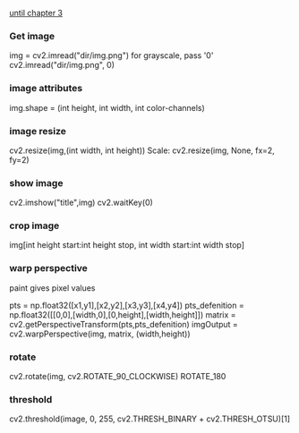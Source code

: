 [until chapter 3](https://www.youtube.com/watch?v=WQeoO7MI0Bs)

### Get image
img = cv2.imread("dir/img.png")
for grayscale, pass '0'
cv2.imread("dir/img.png", 0)

### image attributes
img.shape = (int height, int width, int color-channels)

### image resize
cv2.resize(img,(int width, int height))
Scale:
cv2.resize(img, None, fx=2, fy=2)
### show image
cv2.imshow("title",img)
cv2.waitKey(0)

### crop image
img[int height start:int height stop, int width start:int width stop]

### warp perspective
paint gives pixel values

pts = np.float32([x1,y1],[x2,y2],[x3,y3],[x4,y4])
pts_defenition = np.float32([[0,0],[width,0],[0,height],[width,height]])
matrix = cv2.getPerspectiveTransform(pts,pts_defenition)
imgOutput = cv2.warpPerspective(img, matrix, (width,height))

### rotate
cv2.rotate(img, cv2.ROTATE_90_CLOCKWISE)
ROTATE_180

### threshold
cv2.threshold(image, 0, 255, cv2.THRESH_BINARY + cv2.THRESH_OTSU)[1]
